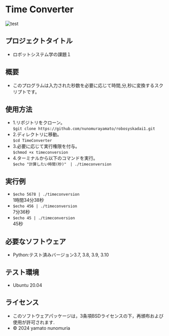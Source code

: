 # Time Converter
![test](https://github.com/nunomurayamato/robosyskadai1/actions/workflows/test.yml/badge.svg)

## プロジェクトタイトル

-  ロボットシステム学の課題１

## 概要

- このプログラムは入力された秒数を必要に応じて時間,分,秒に変換するスクリプトです。

## 使用方法

- 1.リポジトリをクローン。  
  `$git clone https://github.com/nunomurayamato/robosyskadai1.git`  
- 2.ディレクトリに移動。  
  `$cd TimeConverter`  
- 3.必要に応じて実行権限を付与。  
  `$chmod +x timeconversion`  
- 4.ターミナルから以下のコマンドを実行。  
  `$echo "計算したい時間(秒)"　| ./timeconversion`  

## 実行例

- `$echo 5678 | ./timeconversion`  
  1時間34分38秒  
- `$echo 456 | ./timeconversion`  
  7分36秒  
- `$echo 45 | ./timeconversion`  
  45秒  

## 必要なソフトウェア

- Python:テスト済みバージョン3.7, 3.8, 3.9, 3.10

## テスト環境

- Ubuntu 20.04

## ライセンス

- このソフトウェアパッケージは，3条項BSDライセンスの下，再頒布および使用が許可されます.
- © 2024 yamato nunomuria 

